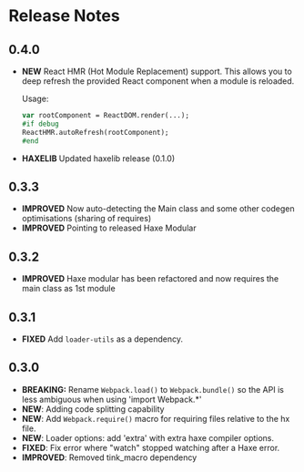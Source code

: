 # Release Notes

## 0.4.0

- **NEW** React HMR (Hot Module Replacement) support.  This allows you to deep refresh the provided React component when a module is reloaded.

    Usage:

    ```haxe
    var rootComponent = ReactDOM.render(...);
    #if debug
    ReactHMR.autoRefresh(rootComponent);
    #end
    ```

- **HAXELIB** Updated haxelib release (0.1.0)

## 0.3.3

- **IMPROVED** Now auto-detecting the Main class and some other codegen optimisations  (sharing of requires)
- **IMPROVED** Pointing to released Haxe Modular

## 0.3.2

- **IMPROVED** Haxe modular has been refactored and now requires the main class as 1st module

## 0.3.1

- **FIXED** Add `loader-utils` as a dependency.

## 0.3.0

- **BREAKING:** Rename `Webpack.load()` to `Webpack.bundle()` so the API is less ambiguous when using 'import Webpack.*'
- **NEW**: Adding code splitting capability
- **NEW**: Add `Webpack.require()` macro for requiring files relative to the hx file.
- **NEW**: Loader options: add 'extra' with extra haxe compiler options.
- **FIXED**: Fix error where "watch" stopped watching after a Haxe error.
- **IMPROVED**: Removed tink_macro dependency
